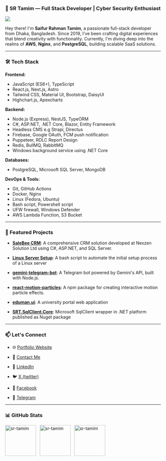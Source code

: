 

### 🚀 SR Tamim — Full Stack Developer | Cyber Security Enthusiast

<p>
  <img src="https://github.com/sr-tamim/sr-tamim/blob/main/files/github-readme-cover.gif?raw=true"/>
</p>

Hey there! I'm **Saifur Rahman Tamim**, a passionate full-stack developer from Dhaka, Bangladesh. Since 2019, I've been crafting digital experiences that blend creativity with functionality. Currently, I'm diving deep into the realms of **AWS**, **Nginx**, and **PostgreSQL**, building scalable SaaS solutions.

---

### 🛠️ Tech Stack

**Frontend:**

- JavaScript (ES6+), TypeScript
- React.js, Next.js, Astro
- Tailwind CSS, Material UI, Bootstrap, DaisyUI
- Highchart.js, Apexcharts

**Backend:**

- Node.js (Express), NestJS, TypeORM
- C#, ASP.NET, .NET Core, Blazor, Entity Framework
- Headless CMS e.g Strapi, Directus
- Firebase, Google OAuth, FCM push notification
- Puppeteer, RDLC Report Design
- Redis, BullMQ, RabbitMQ
- Windows background service using .NET Core

**Databases:**

- PostgreSQL, Microsoft SQL Server, MongoDB

**DevOps & Tools:**

- Git, GitHub Actions
- Docker, Nginx
- Linux (Fedora, Ubuntu)
- Bash script, Powershell script
- UFW firewall, Windows Defender
- AWS Lambda Function, S3 Bucket

---

### 🌟 Featured Projects

* **[SaleBee CRM](https://sr-tamim.vercel.app/works)**: A comprehensive CRM solution developed at Nexzen Solution Ltd using C#, ASP.NET, and SQL Server.

* **[Linux Server Setup](https://github.com/sr-tamim/devops-stuff/tree/main/Linux-server-setup)**: A bash script to automate the initial setup process of a Linux server

* **[gemini-telegram-bot](https://github.com/sr-tamim/gemini-telegram-bot)**: A Telegram bot powered by Gemini's API, built with Node.js.

* **[react-motion-particles](https://github.com/sr-tamim/react-motion-particles)**: A npm package for creating interactive motion particle effects.

* **[eduman.ui](https://github.com/sr-tamim/eduman.ui)**: A university portal web application

* **[SRT.SqlClient.Core](https://github.com/sr-tamim/SRT.SqlClient.Core)**: Microsoft SqlClient wrapper in .NET platform published as Nuget package

---

### 📫 Let's Connect

* 🌐 [Portfolio Website](https://sr-tamim.vercel.app)

* 📧 [Contact Me](https://sr-tamim.vercel.app/contact)

* 💼 [LinkedIn](https://linkedin.com/in/srtamim)

* 🐦 [X (twitter)](https://x.com/sr__tamim)

* 📘 [Facebook](https://facebook.com/srtamim21)

* 💬 [Telegram](http://t.me/sr_tamim)

---

### 📊 GitHub Stats

<p>
  <img height="100"
        src="https://github-readme-stats.vercel.app/api/top-langs?username=sr-tamim&show_icons=true&locale=en&layout=compact"
        alt="sr-tamim" />
  &nbsp;
  <img height="100"
        src="https://github-readme-stats.vercel.app/api?username=sr-tamim&show_icons=true&locale=en" alt="sr-tamim" />
  &nbsp;
  <img height="100" src="https://github-readme-streak-stats.herokuapp.com/?user=sr-tamim&theme=default"
        alt="sr-tamim" />
</p>
